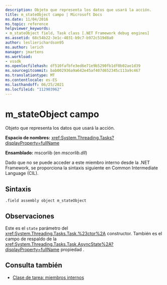 ```yaml
---
description: Objeto que representa los datos que usará la acción.
title: m_stateObject campo | Microsoft Docs
ms.date: 11/04/2016
ms.topic: reference
helpviewer_keywords:
- m_stateObject field, Task class [.NET Framework debug engines]
ms.assetid: 68c54b22-3e1c-4031-b9c7-b972c519d8a0
author: leslierichardson95
ms.author: lerich
manager: jmartens
ms.workload:
- vssdk
ms.openlocfilehash: df510fafbfe3ed6e71e9b5290fb1df0b02ae1d39
ms.sourcegitcommit: bab002936a9a642e45af407d652345c113a9c467
ms.translationtype: MT
ms.contentlocale: es-ES
ms.lasthandoff: 06/25/2021
ms.locfileid: "112903962"
---
```

# <a name="m_stateobject-field"></a>m_stateObject campo
Objeto que representa los datos que usará la acción.

 **Espacio de nombres:** <xref:System.Threading.Tasks?displayProperty=fullName>

 **Ensamblado:** mscorlib (en *mscorlib.dll*)

 Dado que no se puede acceder a este miembro interno desde la .NET Framework, se proporciona la sintaxis siguiente en Common Intermediate Language (CIL).

## <a name="syntax"></a>Sintaxis

```
.field assembly object m_stateObject
```

## <a name="remarks"></a>Observaciones
 Este es el `state` parámetro del <xref:System.Threading.Tasks.Task.%23ctor%2A> constructor. También es el campo de respaldo de la <xref:System.Threading.Tasks.Task.AsyncState%2A?displayProperty=fullName> propiedad .

## <a name="see-also"></a>Consulta también
- [Clase de tarea: miembros internos](../../extensibility/debugger/task-class-internal-members.md)
